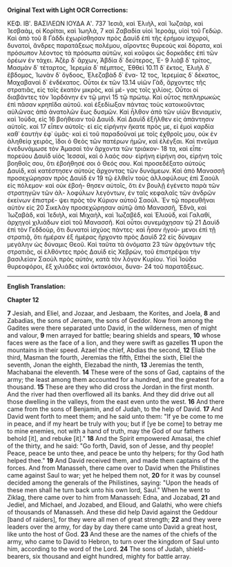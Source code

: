 **Original Text with Light OCR Corrections:**

ΚΕΦ. ΙΒʹ. ΒΑΣΙΛΕΩΝ ΙΟΥΔΑ Αʹ. 737
Ἰεσιᾶ, καὶ Ἐλιὴλ, καὶ Ἰωζαὰρ, καὶ Ἰεσβαὰμ, οἱ Κορίται, καὶ Ἰωηλὰ, 7
καὶ Ζαβαδία υἱοὶ Ἱεροὰμ, υἱοὶ τοῦ Γεδώρ. Καὶ ἀπὸ τοῦ 8
Γάδδι ἐχωρίσθησαν πρὸς Δαυὶδ ἐπὶ τῆς ἐρήμου ἰσχυροὶ, δυνατοὶ,
ἄνδρες παρατάξεως πολέμου, αἴροντες θυρεοὺς καὶ δόρατα, καὶ
πρόσωπον λέοντος τὰ πρόσωπα αὐτῶν, καὶ κοῦφοι ὡς δορκάδες
ἐπὶ τῶν ὀρέων ἐν τάχει. Ἀζὲρ δ᾽ ἄρχων, Ἀβδία δ᾽ δεύτερος, Ἐ- 9
λιὰβ δ᾽ τρίτος, Μασμὰν δ᾽ τέταρτος, Ἱερεμία δ᾽ πέμπτος, Ἐθθεὶ 10.11
δ᾽ ἕκτος, Ἐλιὴλ δ᾽ ἕβδομος, Ἰωνὰν δ᾽ ὄγδοος, Ἐλεζαβὰδ δ᾽ ἕνα- 12
τος, Ἱερεμίας δ᾽ δέκατος, Μαχαβαναὶ δ᾽ ἑνδέκατος. Οὗτοι ἐκ τῶν 13.14
υἱῶν Γὰδ, ἄρχοντες τῆς στρατιᾶς, εἰς τοῖς ἑκατὸν μικρὸς, καὶ μέ-
γας τοῖς χιλίοις. Οὗτοι οἱ διαβάντες τὸν Ἰορδάνην ἐν τῷ μηνὶ 15
τῷ πρώτῳ. Καὶ οὗτος πεπληρωκὼς ἐπὶ πᾶσαν κρηπῖδα αὐτοῦ.
καὶ ἐξεδίωξαν πάντας τοὺς κατοικοῦντας αὐλῶνας ἀπὸ ἀνατολῶν
ἕως δυσμῶν. Καὶ ἦλθον ἀπὸ τῶν υἱῶν Βενιαμεὶν, καὶ Ἰούδα, εἰς 16
βοήθειαν τοῦ Δαυίδ. Καὶ Δαυὶδ ἐξῆλθεν εἰς ἀπάντησιν αὐτοῖς. καὶ 17
εἶπεν αὐτοῖς· εἰ εἰς εἰρήνην ἥκατε πρὸς με, εἰ ἐμοὶ καρδία καθ᾽ ἑαυτὴν ἐφ᾽ ὑμᾶς· καὶ εἰ τοῦ παραδοῦναί με τοῖς ἐχθροῖς μου, οὐκ
ἐν ἀληθείᾳ χειρὸς, ἴδοι ὁ Θεὸς τῶν πατέρων ἡμῶν, καὶ ἐλέγξαι.
Καὶ πνεῦμα ἐνεδυνάμωσε τὸν Ἀμασαὶ τὸν ἄρχοντα τῶν τριάκον- 18
τα, καὶ εἶπε· πορεύου Δαυὶδ υἱὸς Ἰεσσαὶ, καὶ ὁ λαός σου· εἰρήνη
εἰρήνη σοι, εἰρήνη τοῖς βοηθοῖς σου, ὅτι ἐβοήθησέ σοι ὁ Θεός σου.
Καὶ προσεδέξατο αὐτοὺς Δαυὶδ, καὶ κατέστησεν αὐτοὺς ἄρχοντας
τῶν δυνάμεων. Καὶ ἀπὸ Μανασσῆ προσεχώρησαν πρὸς Δαυὶδ ἐν 19
τῷ ἐλθεῖν τοὺς ἀλλοφύλους ἐπὶ Σαοὺλ εἰς πόλεμον· καὶ οὐκ ἐβοή-
θησεν αὐτοῖς, ὅτι ἐν βουλῇ ἐγένετο παρὰ τῶν στρατηγῶν τῶν ἀλ-
λοφύλων λεγόντων, ἐν ταῖς κεφαλαῖς τῶν ἀνδρῶν ἐκείνων ἐπιστρέ-
ψει πρὸς τὸν Κύριον αὑτοῦ Σαούλ. Ἐν τῷ πορευθῆναι αὐτὸν εἰς 20
Σικελὰγ προσεχώρησαν αὐτῷ ἀπὸ Μανασσῆ, Ἑδνὰ, καὶ Ἰωζαβὰδ,
καὶ Ἰεδιὴλ, καὶ Μιχαὴλ, καὶ Ἰωζαβὲδ, καὶ Ἐλιοὺδ, καὶ Γαλαθί,
ἀρχηγοὶ χιλιάδων εἰσὶ τοῦ Μανασσῆ. Καὶ οὗτοι συνεμάχησαν τῷ 21
Δαυὶδ ἐπὶ τὸν Γεδδοὺρ, ὅτι δυνατοὶ ἰσχύος πάντες· καὶ ἦσαν ἡγού-
μενοι ἐπὶ τῇ στρατιᾷ, ὅτι ἡμέραν ἐξ ἡμέρας ἤρχοντο πρὸς Δαυὶδ 22
εἰς δύναμιν μεγάλην ὡς δύναμις Θεοῦ. Καὶ ταῦτα τὰ ὀνόματα 23
τῶν ἀρχόντων τῆς στρατιᾶς, οἱ ἐλθόντες πρὸς Δαυὶδ εἰς Χεβρὼν,
τοῦ ἐπιστρέψαι τὴν βασιλείαν Σαοὺλ πρὸς αὐτὸν, κατὰ τὸν λόγον
Κυρίου. Υἱοὶ Ἰούδα θυρεοφόροι, ἓξ χιλιάδες καὶ ὀκτακόσιοι, δυνα- 24
τοῦ παρατάξεως.

---

**English Translation:**

**Chapter 12**

**7** Jesiah, and Eliel, and Jozaar, and Jesbaam, the Korites, and Joela,
**8** and Zabadias, the sons of Jeroam, the sons of Geddor.
Now from among the Gadites were there separated unto David, in the wilderness, men of might and valour,
**9** men arrayed for battle; bearing shields and spears,
**10** whose faces were as the face of a lion, and they were swift as gazelles
**11** upon the mountains in their speed. Azael the chief, Abdias the second,
**12** Eliab the third, Masman the fourth, Jeremias the fifth, Etthei the sixth, Eliel the seventh, Jonan the eighth, Elezabad the ninth,
**13** Jeremias the tenth, Machabanai the eleventh.
**14** These were of the sons of Gad, captains of the army; the least among them accounted for a hundred, and the greatest for a thousand.
**15** These are they who did cross the Jordan in the first month. And the river had then overflowed all its banks. And they did drive out all those dwelling in the valleys, from the east even unto the west.
**16** And there came from the sons of Benjamin, and of Judah, to the help of David.
**17** And David went forth to meet them; and he said unto them: "If ye be come to me in peace, and if my heart be truly with you; but if [ye be come] to betray me to mine enemies, not with a hand of truth, may the God of our fathers behold [it], and rebuke [it]."
**18** And the Spirit empowered Amasai, the chief of the thirty, and he said: "Go forth, David, son of Jesse, and thy people! Peace, peace be unto thee, and peace be unto thy helpers; for thy God hath helped thee."
**19** And David received them, and made them captains of the forces.
And from Manasseh, there came over to David when the Philistines came against Saul to war; yet he helped them not,
**20** for it was by counsel decided among the generals of the Philistines, saying: "Upon the heads of these men shall he turn back unto his own lord, Saul."
When he went to Ziklag, there came over to him from Manasseh: Edna, and Jozabad,
**21** and Jediel, and Michael, and Jozabed, and Elioud, and Galathi, who were chiefs of thousands of Manasseh. And these did help David against the Geddour [band of raiders], for they were all men of great strength;
**22** and they were leaders over the army, for day by day there came unto David a great host, like unto the host of God.
**23** And these are the names of the chiefs of the army, who came to David to Hebron, to turn over the kingdom of Saul unto him, according to the word of the Lord.
**24** The sons of Judah, shield-bearers, six thousand and eight hundred, mighty for battle array.